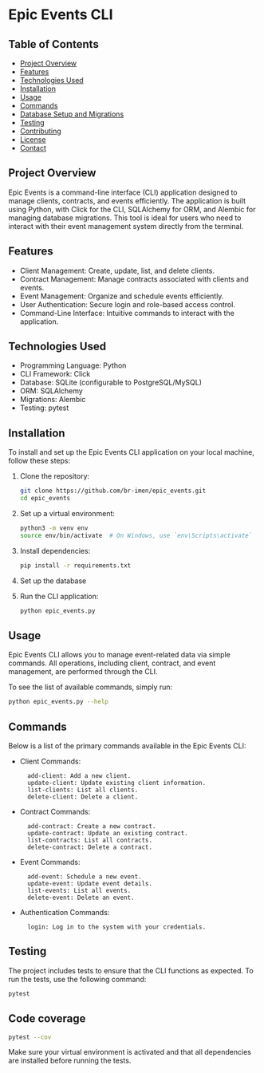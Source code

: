 # Epic Events CLI

## Table of Contents
- [Project Overview](#project-overview)
- [Features](#features)
- [Technologies Used](#technologies-used)
- [Installation](#installation)
- [Usage](#usage)
- [Commands](#commands)
- [Database Setup and Migrations](#database-setup-and-migrations)
- [Testing](#testing)
- [Contributing](#contributing)
- [License](#license)
- [Contact](#contact)

## Project Overview
Epic Events is a command-line interface (CLI) application designed to manage clients, contracts, and events efficiently. The application is built using Python, with Click for the CLI, SQLAlchemy for ORM, and Alembic for managing database migrations. This tool is ideal for users who need to interact with their event management system directly from the terminal.

## Features
- Client Management: Create, update, list, and delete clients.
- Contract Management: Manage contracts associated with clients and events.
- Event Management: Organize and schedule events efficiently.
- User Authentication: Secure login and role-based access control.
- Command-Line Interface: Intuitive commands to interact with the application.

## Technologies Used
- Programming Language: Python
- CLI Framework: Click
- Database: SQLite (configurable to PostgreSQL/MySQL)
- ORM: SQLAlchemy
- Migrations: Alembic
- Testing: pytest

## Installation
To install and set up the Epic Events CLI application on your local machine, follow these steps:

1. Clone the repository:
    ```bash
    git clone https://github.com/br-imen/epic_events.git
    cd epic_events
    ```

2. Set up a virtual environment:

    ```bash
    python3 -m venv env
    source env/bin/activate  # On Windows, use `env\Scripts\activate`
    ```

3. Install dependencies:

    ```bash
    pip install -r requirements.txt
    ```

4. Set up the database 
    

5. Run the CLI application:

    ```bash
    python epic_events.py
    ```

## Usage
Epic Events CLI allows you to manage event-related data via simple commands. All operations, including client, contract, and event management, are performed through the CLI.

To see the list of available commands, simply run:

```bash
python epic_events.py --help
```

## Commands
Below is a list of the primary commands available in the Epic Events CLI:

- Client Commands:

        add-client: Add a new client.
        update-client: Update existing client information.
        list-clients: List all clients.
        delete-client: Delete a client.
- Contract Commands:

        add-contract: Create a new contract.
        update-contract: Update an existing contract.
        list-contracts: List all contracts.
        delete-contract: Delete a contract.
- Event Commands:

        add-event: Schedule a new event.
        update-event: Update event details.
        list-events: List all events.
        delete-event: Delete an event.

- Authentication Commands:

        login: Log in to the system with your credentials.


## Testing
The project includes tests to ensure that the CLI functions as expected. To run the tests, use the following command:

```bash
pytest
```

## Code coverage
```bash
pytest --cov
```

Make sure your virtual environment is activated and that all dependencies are installed before running the tests.